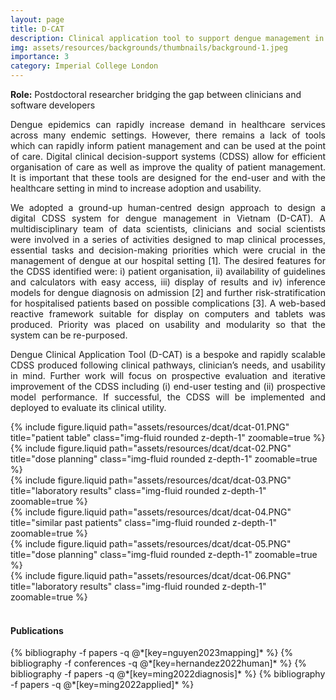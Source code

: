 ```yaml
---
layout: page
title: D-CAT
description: Clinical application tool to support dengue management in low and middle income countries.
img: assets/resources/backgrounds/thumbnails/background-1.jpeg
importance: 3
category: Imperial College London
---
```


<b>Role:</b> Postdoctoral researcher bridging the gap between clinicians and software developers

<p align="justify">
    Dengue epidemics can rapidly increase demand in healthcare services across many endemic settings.
    However, there remains a lack of tools which can rapidly inform patient management and can be
    used at the point of care. Digital clinical decision-support systems (CDSS) allow for efficient
    organisation of care as well as improve the quality of patient management. It is important that these
    tools are designed for the end-user and with the healthcare setting in mind to increase adoption and
    usability.
</p>

<p align="justify">
    We adopted a ground-up human-centred design approach to design a digital CDSS system for
    dengue management in Vietnam (D-CAT). A multidisciplinary team of data scientists, clinicians and
    social scientists were involved in a series of activities designed to map clinical processes, essential
    tasks and decision-making priorities which were crucial in the management of dengue at our hospital
    setting [1]. The desired features for the CDSS identified were: i) patient organisation, ii) availability 
    of guidelines and calculators with easy access, iii) display of results and iv) inference models for dengue 
    diagnosis on admission [2] and further risk-stratification for hospitalised patients based on possible 
    complications [3]. A web-based reactive framework suitable for display on computers and tablets was produced. 
    Priority was placed on usability and modularity so that the system can be re-purposed.
</p>

<p align="justify">
    Dengue Clinical Application Tool (D-CAT) is a bespoke and rapidly scalable CDSS produced following
    clinical pathways, clinician’s needs, and usability in mind. Further work will focus on prospective
    evaluation and iterative improvement of the CDSS including (i) end-user testing and (ii) prospective
    model performance. If successful, the CDSS will be implemented and deployed to evaluate its clinical
    utility.
</p>

<div class="row justify-content-sm-center">
    <div class="col-sm">
        {% include figure.liquid path="assets/resources/dcat/dcat-01.PNG" 
        title="patient table" class="img-fluid rounded z-depth-1" zoomable=true %}
    </div>
    <div class="col-sm pl-md-1 pl-lg-1 pl-xl-1">
        {% include figure.liquid path="assets/resources/dcat/dcat-02.PNG" 
        title="dose planning" class="img-fluid rounded z-depth-1" zoomable=true %}
    </div>
    <div class="col-sm pl-md-1 pl-lg-1 pl-xl-1">
        {% include figure.liquid path="assets/resources/dcat/dcat-03.PNG" 
        title="laboratory results" class="img-fluid rounded z-depth-1" zoomable=true %}
    </div>
</div>

<div class="row justify-content-sm-center">
    <div class="col-sm">
        {% include figure.liquid path="assets/resources/dcat/dcat-04.PNG" 
        title="similar past patients" class="img-fluid rounded z-depth-1" zoomable=true %}
    </div>
    <div class="col-sm pl-md-1 pl-lg-1 pl-xl-1">
        {% include figure.liquid path="assets/resources/dcat/dcat-05.PNG" 
        title="dose planning" class="img-fluid rounded z-depth-1" zoomable=true %}
    </div>
    <div class="col-sm pl-md-1 pl-lg-1 pl-xl-1">
        {% include figure.liquid path="assets/resources/dcat/dcat-06.PNG" 
        title="laboratory results" class="img-fluid rounded z-depth-1" zoomable=true %}
    </div>
</div>


<br>

#### Publications

<div class="publications">
   {% bibliography -f papers -q @*[key=nguyen2023mapping]* %}
   {% bibliography -f conferences -q @*[key=hernandez2022human]* %}
   {% bibliography -f papers -q @*[key=ming2022diagnosis]* %}
   {% bibliography -f papers -q @*[key=ming2022applied]* %}
</div>


